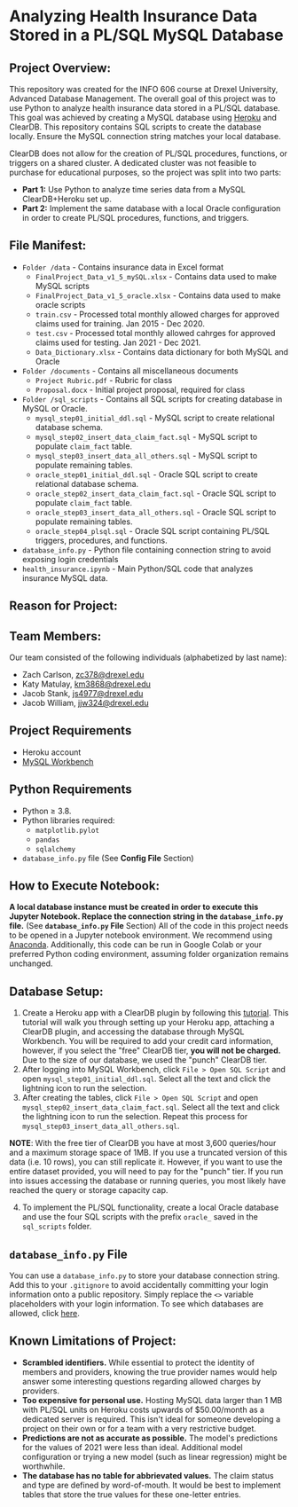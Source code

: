 
# Analyzing Health Insurance Data Stored in a PL/SQL MySQL Database

## Project Overview:

This repository was created for the INFO 606 course at Drexel University, Advanced Database Management.  The overall goal of this project was to use Python to analyze health insurance data stored in a PL/SQL database.  This goal was achieved by creating a MySQL database using [Heroku](https://heroku.com) and ClearDB.  This repository contains SQL scripts to create the database locally.  Ensure the MySQL connection string matches your local database.  

ClearDB does not allow for the creation of PL/SQL procedures, functions, or triggers on a shared cluster.  A dedicated cluster was not feasible to purchase for educational purposes, so the project was split into two parts:

- **Part 1:** Use Python to analyze time series data from a MySQL ClearDB+Heroku set up.  
- **Part 2:** Implement the same database with a local Oracle configuration in order to create PL/SQL procedures, functions, and triggers.

## File Manifest: 
- `Folder /data` - Contains insurance data in Excel format
    - `FinalProject_Data_v1_5_mySQL.xlsx` - Contains data used to make MySQL scripts
    - `FinalProject_Data_v1_5_oracle.xlsx` - Contains data used to make oracle scripts
    - `train.csv` - Processed total monthly allowed charges for approved claims used for training. Jan 2015 - Dec 2020.
    - `test.csv` - Processed total monthly allowed cahrges for approved claims used for testing.  Jan 2021 - Dec 2021.
    - `Data_Dictionary.xlsx` - Contains data dictionary for both MySQL and Oracle
- `Folder /documents` - Contains all miscellaneous documents
    - `Project Rubric.pdf` - Rubric for class
    - `Proposal.docx` - Initial project proposal, required for class
- `Folder /sql_scripts` - Contains all SQL scripts for creating database in MySQL or Oracle.
    - `mysql_step01_initial_ddl.sql` - MySQL script to create relational database schema.
    - `mysql_step02_insert_data_claim_fact.sql` - MySQL script to populate `claim_fact` table.
    - `mysql_step03_insert_data_all_others.sql` - MySQL script to populate remaining tables.
    - `oracle_step01_initial_ddl.sql` - Oracle SQL script to create relational database schema.
    - `oracle_step02_insert_data_claim_fact.sql` - Oracle SQL script to populate `claim_fact` table.
    - `oracle_step03_insert_data_all_others.sql` - Oracle SQL script to populate remaining tables.
    - `oracle_step04_plsql.sql` - Oracle SQL script containing PL/SQL triggers, procedures, and functions.
- `database_info.py` - Python file containing connection string to avoid exposing login credentials
- `health_insurance.ipynb` - Main Python/SQL code that analyzes insurance MySQL data.

## Reason for Project:



## Team Members:

Our team consisted of the following individuals (alphabetized by last name): 

- Zach Carlson, zc378@drexel.edu
- Katy Matulay, km3868@drexel.edu
- Jacob Stank, js4977@drexel.edu
- Jacob William, jjw324@drexel.edu

## Project Requirements

- Heroku account
- [MySQL Workbench](https://www.mysql.com/products/workbench/)

## Python Requirements
- Python ≥ 3.8. 
- Python libraries required: 
    - `matplotlib.pylot`
    - `pandas`
    - `sqlalchemy`
 - `database_info.py` file (See **Config File** Section)

## How to Execute Notebook: 

**A local database instance must be created in order to execute this Jupyter Notebook.  Replace the connection string in the `database_info.py` file.** (See **`database_info.py` File** Section)  All of the code in this project needs to be opened in a Jupyter notebook environment. We recommend using [Anaconda](https://www.anaconda.com/products/individual).  Additionally, this code can be run in Google Colab or your preferred Python coding environment, assuming folder organization remains unchanged.

## Database Setup:

1. Create a Heroku app with a ClearDB plugin by following this [tutorial](https://youtu.be/aEm0BN493sU).  This tutorial will walk you through setting up your Heroku app, attaching a ClearDB plugin, and accessing the database through MySQL Workbench.  You will be required to add your credit card information, however, if you select the "free" ClearDB tier, **you will not be charged.**  Due to the size of our database, we used the "punch" ClearDB tier.
2. After logging into MySQL Workbench, click `File > Open SQL Script` and open `mysql_step01_initial_ddl.sql`.  Select all the text and click the lightning icon to run the selection.
3. After creating the tables, click `File > Open SQL Script` and open `mysql_step02_insert_data_claim_fact.sql`.  Select all the text and click the lightning icon to run the selection.  Repeat this process for `mysql_step03_insert_data_all_others.sql`.

**NOTE**:  With the free tier of ClearDB you have at most 3,600 queries/hour and a maximum storage space of 1MB.  If you use a truncated version of this data (i.e. 10 rows), you can still replicate it.  However, if you want to use the entire dataset provided, you will need to pay for the "punch" tier.  If you run into issues accessing the database or running queries, you most likely have reached the query or storage capacity cap.

4. To implement the PL/SQL functionality, create a local Oracle database and use the four SQL scripts with the prefix `oracle_` saved in the `sql_scripts` folder.

## `database_info.py` File

You can use a `database_info.py` to store your database connection string.  Add this to your `.gitignore` to avoid accidentally committing your login information onto a public repository.  Simply replace the `<>` variable placeholders with your login information.  To see which databases are allowed, click [here](https://docs.sqlalchemy.org/en/14/core/engines.html).

## Known Limitations of Project:

- **Scrambled identifiers.**  While essential to protect the identity of members and providers, knowing the true provider names would help answer some interesting questions regarding allowed charges by providers.
- **Too expensive for personal use.** Hosting MySQL data larger than 1 MB with PL/SQL units on Heroku costs upwards of $50.00/month as a dedicated server is required.  This isn't ideal for someone developing a project on their own or for a team with a very restrictive budget.
- **Predictions are not as accurate as possible.** The model's predictions for the values of 2021 were less than ideal.  Additional model configuration or trying a new model (such as linear regression) might be worthwhile.
- **The database has no table for abbrievated values.** The claim status and type are defined by word-of-mouth.  It would be best to implement tables that store the true values for these one-letter entries.
